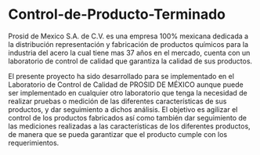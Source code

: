 # Control-de-Producto-Terminado
Prosid de Mexico S.A. de C.V. es una empresa 100% mexicana dedicada a la distribución representación y fabricación de productos químicos para la industria del acero la cual tiene mas 37 años en el mercado, cuenta con un laboratorio de control de calidad que garantiza la calidad de sus productos.

El presente proyecto ha sido desarrollado para se implementado en el Laboratorio de Control de Calidad de PROSID DE MÉXICO aunque puede ser implementado en cualquier otro laboratorio que tenga la necesidad de realizar pruebas o medición de las diferentes características de sus productos, y dar seguimiento a dichos análisis. El objetivo es agilizar el control de los productos fabricados así como también dar seguimiento de las mediciones realizadas a las características de los diferentes productos, de manera que se pueda garantizar que el producto cumple con los requerimientos.
